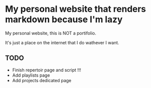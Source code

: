# My personal website that renders markdown because I'm lazy

My personal website, this is NOT a portifolio.

It's just a place on the internet that I do wathever I want.

## TODO

- Finish repertoir page and script !!!
- Add playlists page
- Add projects dedicated page
